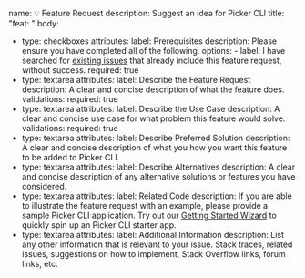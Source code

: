 name: 💡 Feature Request
description: Suggest an idea for Picker CLI
title: "feat: "
body:
  - type: checkboxes
    attributes:
      label: Prerequisites
      description: Please ensure you have completed all of the following.
      options:
        - label: I have searched for [existing issues](https://github.com/PickerApp/Picker-CLI/issues) that already include this feature request, without success.
          required: true
  - type: textarea
    attributes:
      label: Describe the Feature Request
      description: A clear and concise description of what the feature does.
    validations:
      required: true
  - type: textarea
    attributes:
      label: Describe the Use Case
      description: A clear and concise use case for what problem this feature would solve.
    validations:
      required: true
  - type: textarea
    attributes:
      label: Describe Preferred Solution
      description: A clear and concise description of what you how you want this feature to be added to Picker CLI.
  - type: textarea
    attributes:
      label: Describe Alternatives
      description: A clear and concise description of any alternative solutions or features you have considered.
  - type: textarea
    attributes:
      label: Related Code
      description: If you are able to illustrate the feature request with an example, please provide a sample Picker CLI application. Try out our [Getting Started Wizard](https://salla.dev/blog/meet-salla-cli/) to quickly spin up an Picker CLI starter app.
  - type: textarea
    attributes:
      label: Additional Information
      description: List any other information that is relevant to your issue. Stack traces, related issues, suggestions on how to implement, Stack Overflow links, forum links, etc.
